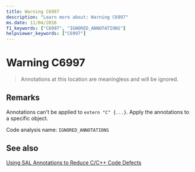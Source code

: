 ```yaml
---
title: Warning C6997
description: "Learn more about: Warning C6997"
ms.date: 11/04/2016
f1_keywords: ["C6997", "IGNORED_ANNOTATIONS"]
helpviewer_keywords: ["C6997"]
---
```

# Warning C6997

> Annotations at this location are meaningless and will be ignored.

## Remarks

Annotations can't be applied to `extern "C" {...}`. Apply the annotations to a specific object.

Code analysis name: `IGNORED_ANNOTATIONS`

## See also

[Using SAL Annotations to Reduce C/C++ Code Defects](../code-quality/using-sal-annotations-to-reduce-c-cpp-code-defects.md)
